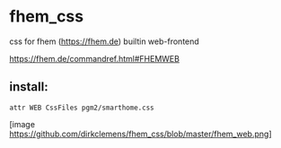 # fhem_css
css for fhem (https://fhem.de) builtin web-frontend

https://fhem.de/commandref.html#FHEMWEB

## install:
`attr WEB CssFiles pgm2/smarthome.css`


[image https://github.com/dirkclemens/fhem_css/blob/master/fhem_web.png]

